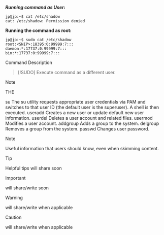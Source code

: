 ***Running command as User:***
```
jp@jp:~$ cat /etc/shadow 
cat: /etc/shadow: Permission denied
 ```

**Running the command as root:**
```
jp@jp:~$ sudo cat /etc/shadow 
root:<SNIP>:18395:0:99999:7:::
daemon:*:17737:0:99999:7:::
bin:*:17737:0:99999:7:::
```
Command	Description

> [!SUDO]
> Execute command as a different user.

> [!NOTE]
> THE 
	

su	The su utility requests appropriate user credentials via PAM and switches to that user ID (the default user is the superuser). A shell is then executed.
useradd	Creates a new user or update default new user information.
userdel	Deletes a user account and related files.
usermod	Modifies a user account.
addgroup	Adds a group to the system.
delgroup	Removes a group from the system.
passwd	Changes user password.

> [!NOTE]
> Useful information that users should know, even when skimming content.
 

> [!TIP]
> Helpful tips will share soon

> [!IMPORTANT]
> will share/write soon


> [!WARNING]
>  will share/write when applicable

> [!CAUTION]
> will share/write when applicable
